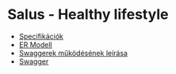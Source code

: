 # Salus - Healthy lifestyle

- [Specifikációk](https://github.com/14A-C-Salus/Others/blob/main/docs/spec.md)
- [ER Modell](https://github.com/14A-C-Salus/Others/blob/main/docs/ER.md)
- [Swaggerek működésének leírása](https://github.com/14A-C-Salus/Others/blob/main/docs/swagger.md)
- [Swagger](http://salus.somee.com/swagger/index.html)
